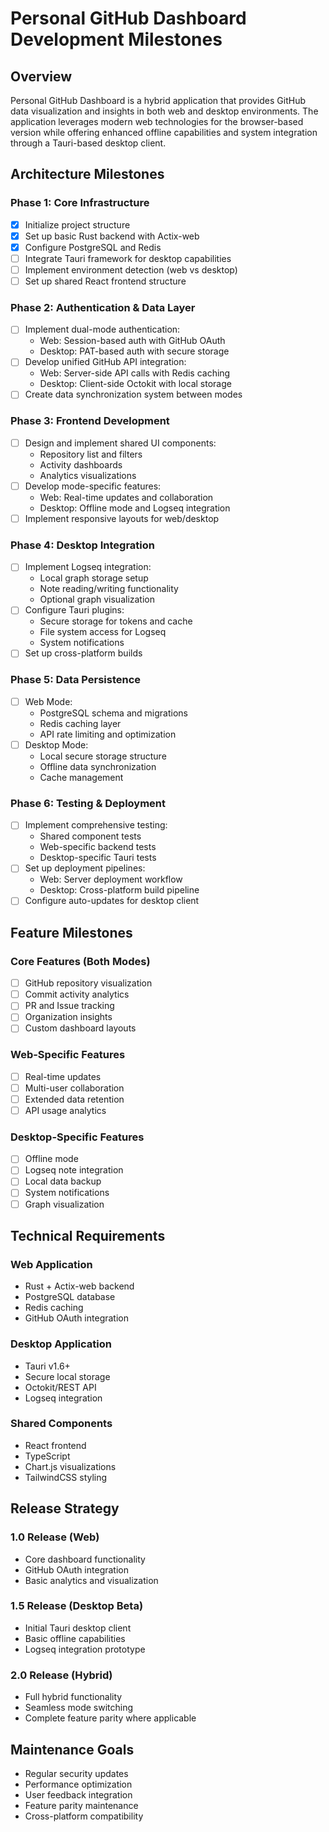 # Personal GitHub Dashboard Development Milestones

## Overview
Personal GitHub Dashboard is a hybrid application that provides GitHub data visualization and insights in both web and desktop environments. The application leverages modern web technologies for the browser-based version while offering enhanced offline capabilities and system integration through a Tauri-based desktop client.

## Architecture Milestones

### Phase 1: Core Infrastructure
- [x] Initialize project structure
- [x] Set up basic Rust backend with Actix-web
- [x] Configure PostgreSQL and Redis
- [ ] Integrate Tauri framework for desktop capabilities
- [ ] Implement environment detection (web vs desktop)
- [ ] Set up shared React frontend structure

### Phase 2: Authentication & Data Layer
- [ ] Implement dual-mode authentication:
  - Web: Session-based auth with GitHub OAuth
  - Desktop: PAT-based auth with secure storage
- [ ] Develop unified GitHub API integration:
  - Web: Server-side API calls with Redis caching
  - Desktop: Client-side Octokit with local storage
- [ ] Create data synchronization system between modes

### Phase 3: Frontend Development
- [ ] Design and implement shared UI components:
  - Repository list and filters
  - Activity dashboards
  - Analytics visualizations
- [ ] Develop mode-specific features:
  - Web: Real-time updates and collaboration
  - Desktop: Offline mode and Logseq integration
- [ ] Implement responsive layouts for web/desktop

### Phase 4: Desktop Integration
- [ ] Implement Logseq integration:
  - Local graph storage setup
  - Note reading/writing functionality
  - Optional graph visualization
- [ ] Configure Tauri plugins:
  - Secure storage for tokens and cache
  - File system access for Logseq
  - System notifications
- [ ] Set up cross-platform builds

### Phase 5: Data Persistence
- [ ] Web Mode:
  - PostgreSQL schema and migrations
  - Redis caching layer
  - API rate limiting and optimization
- [ ] Desktop Mode:
  - Local secure storage structure
  - Offline data synchronization
  - Cache management

### Phase 6: Testing & Deployment
- [ ] Implement comprehensive testing:
  - Shared component tests
  - Web-specific backend tests
  - Desktop-specific Tauri tests
- [ ] Set up deployment pipelines:
  - Web: Server deployment workflow
  - Desktop: Cross-platform build pipeline
- [ ] Configure auto-updates for desktop client

## Feature Milestones

### Core Features (Both Modes)
- [ ] GitHub repository visualization
- [ ] Commit activity analytics
- [ ] PR and Issue tracking
- [ ] Organization insights
- [ ] Custom dashboard layouts

### Web-Specific Features
- [ ] Real-time updates
- [ ] Multi-user collaboration
- [ ] Extended data retention
- [ ] API usage analytics

### Desktop-Specific Features
- [ ] Offline mode
- [ ] Logseq note integration
- [ ] Local data backup
- [ ] System notifications
- [ ] Graph visualization

## Technical Requirements

### Web Application
- Rust + Actix-web backend
- PostgreSQL database
- Redis caching
- GitHub OAuth integration

### Desktop Application
- Tauri v1.6+
- Secure local storage
- Octokit/REST API
- Logseq integration

### Shared Components
- React frontend
- TypeScript
- Chart.js visualizations
- TailwindCSS styling

## Release Strategy

### 1.0 Release (Web)
- Core dashboard functionality
- GitHub OAuth integration
- Basic analytics and visualization

### 1.5 Release (Desktop Beta)
- Initial Tauri desktop client
- Basic offline capabilities
- Logseq integration prototype

### 2.0 Release (Hybrid)
- Full hybrid functionality
- Seamless mode switching
- Complete feature parity where applicable

## Maintenance Goals
- Regular security updates
- Performance optimization
- User feedback integration
- Feature parity maintenance
- Cross-platform compatibility
